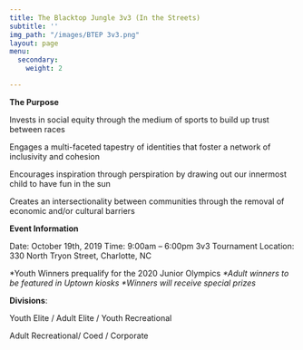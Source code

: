 ```yaml
---
title: The Blacktop Jungle 3v3 (In the Streets)
subtitle: ''
img_path: "/images/BTEP 3v3.png"
layout: page
menu:
  secondary:
    weight: 2

---
```

**The Purpose**

Invests in social equity through the medium of sports to build up trust between races

Engages a multi-faceted tapestry of identities that foster a network of inclusivity and cohesion

Encourages inspiration through perspiration by drawing out our innermost child to have fun in the sun

Creates an intersectionality between communities through the removal of economic and/or cultural barriers

**Event Information**

Date: October 19th, 2019                                                                                 Time: 9:00am – 6:00pm 3v3 Tournament                                                            Location: 330 North Tryon Street, Charlotte, NC   

\*Youth Winners prequalify for the 2020 Junior Olympics                                                                               _*Adult winners to be featured in Uptown kiosks                                               *Winners will receive special prizes_

**Divisions**:

Youth Elite / Adult Elite / Youth Recreational

Adult Recreational/ Coed / Corporate